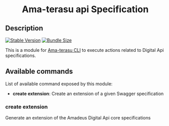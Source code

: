 <h1 align="center">Ama-terasu api Specification</h1>

## Description

[![Stable Version](https://img.shields.io/npm/v/@o3r/amaterasu-api-spec?style=for-the-badge)](https://www.npmjs.com/package/@o3r/amaterasu-api-spec)
[![Bundle Size](https://img.shields.io/bundlephobia/min/@o3r/amaterasu-api-spec?color=green&style=for-the-badge)](https://www.npmjs.com/package/@o3r/amaterasu-api-spec)

This is a module for [Ama-terasu CLI](https://www.npmjs.com/package/@ama-terasu/cli) to execute actions related to Digital Api specifications.

## Available commands

List of available command exposed by this module:

* **create extension**: Create an extension of a given Swagger specification

### create extension

Generate an extension of the Amadeus Digital Api core specifications
